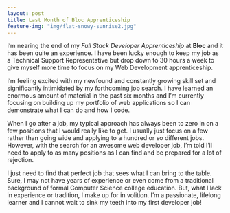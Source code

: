 ```yaml
---
layout: post
title: Last Month of Bloc Apprenticeship
feature-img: "img/flat-snowy-sunrise2.jpg"
---
```

I’m nearing the end of my *Full Stack Developer Apprenticeship* at **Bloc** and it has been quite an experience. I have been lucky enough to keep my job as a Technical Support Representative but drop down to 30 hours a week to give myself more time to focus on my Web Development apprenticeship.

I’m feeling excited with my newfound and constantly growing skill set and significantly intimidated by my forthcoming job search. I have learned an enormous amount of material in the past six months and I’m currently focusing on building up my portfolio of web applications so I can demonstrate what I can do and how I code.

When I go after a job, my typical approach has always been to zero in on a few positions that I would really like to get. I usually just focus on a few rather than going wide and applying to a hundred or so different jobs. However, with the search for an awesome web developer job, I’m told I’ll need to apply to as many positions as I can find and be prepared for a lot of rejection.

I just need to find that perfect job that sees what I can bring to the table. Sure, I may not have years of experience or even come from a traditional background of formal Computer Science college education. But, what I lack in experience or tradition, I make up for in volition. I’m a passionate, lifelong learner and I cannot wait to sink my teeth into my first developer job!
